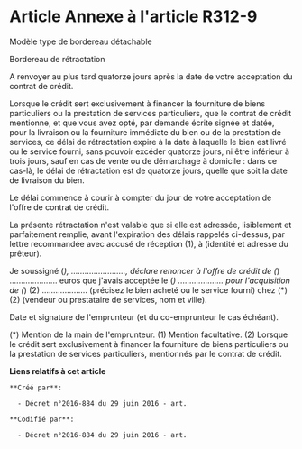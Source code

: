 # Article Annexe à l'article R312-9

Modèle type de bordereau détachable

Bordereau de rétractation

A renvoyer au plus tard quatorze jours après la date de votre acceptation du contrat de crédit.

Lorsque le crédit sert exclusivement à financer la fourniture de biens particuliers ou la prestation de services
particuliers, que le contrat de crédit mentionne, et que vous avez opté, par demande écrite signée et datée, pour la
livraison ou la fourniture immédiate du bien ou de la prestation de services, ce délai de rétractation expire à la date à
laquelle le bien est livré ou le service fourni, sans pouvoir excéder quatorze jours, ni être inférieur à trois jours, sauf
en cas de vente ou de démarchage à domicile : dans ce cas-là, le délai de rétractation est de quatorze jours, quelle que soit
la date de livraison du bien.

Le délai commence à courir à compter du jour de votre acceptation de l'offre de contrat de crédit.

La présente rétractation n'est valable que si elle est adressée, lisiblement et parfaitement remplie, avant l'expiration des
délais rappelés ci-dessus, par lettre recommandée avec accusé de réception (1), à (identité et adresse du prêteur).

Je soussigné (*), ........................, déclare renoncer à l'offre de crédit de (*) ..................... euros que
j'avais acceptée le (*) .................... pour l'acquisition de (*) (2) .................... (précisez le bien acheté ou
le service fourni) chez (*) (2) (vendeur ou prestataire de services, nom et ville).

Date et signature de l'emprunteur (et du co-emprunteur le cas échéant).

(*) Mention de la main de l'emprunteur. (1) Mention facultative. (2) Lorsque le crédit sert exclusivement à financer la
fourniture de biens particuliers ou la prestation de services particuliers, mentionnés par le contrat de crédit.

**Liens relatifs à cet article**

	**Créé par**:

	  - Décret n°2016-884 du 29 juin 2016 - art.

	**Codifié par**:

	  - Décret n°2016-884 du 29 juin 2016 - art.
